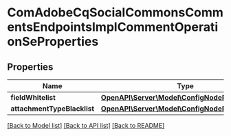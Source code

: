 # ComAdobeCqSocialCommonsCommentsEndpointsImplCommentOperationSeProperties

## Properties
Name | Type | Description | Notes
------------ | ------------- | ------------- | -------------
**fieldWhitelist** | [**OpenAPI\Server\Model\ConfigNodePropertyArray**](ConfigNodePropertyArray.md) |  | [optional] 
**attachmentTypeBlacklist** | [**OpenAPI\Server\Model\ConfigNodePropertyArray**](ConfigNodePropertyArray.md) |  | [optional] 

[[Back to Model list]](../README.md#documentation-for-models) [[Back to API list]](../README.md#documentation-for-api-endpoints) [[Back to README]](../README.md)


